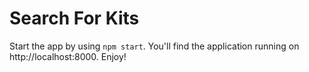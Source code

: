 # Search For Kits

Start the app by using `npm start`. You'll find the application running on http://localhost:8000. Enjoy!
